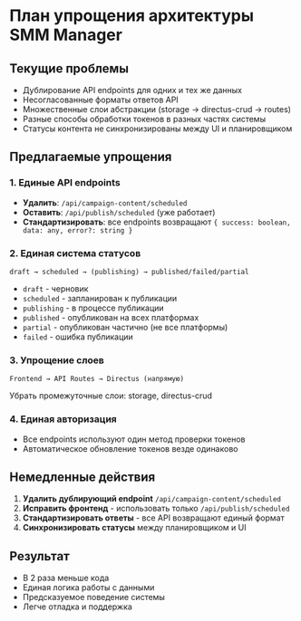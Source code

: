 # План упрощения архитектуры SMM Manager

## Текущие проблемы
- Дублирование API endpoints для одних и тех же данных
- Несогласованные форматы ответов API
- Множественные слои абстракции (storage → directus-crud → routes)
- Разные способы обработки токенов в разных частях системы
- Статусы контента не синхронизированы между UI и планировщиком

## Предлагаемые упрощения

### 1. Единые API endpoints
- **Удалить**: `/api/campaign-content/scheduled` 
- **Оставить**: `/api/publish/scheduled` (уже работает)
- **Стандартизировать**: все endpoints возвращают `{ success: boolean, data: any, error?: string }`

### 2. Единая система статусов
```
draft → scheduled → (publishing) → published/failed/partial
```
- `draft` - черновик
- `scheduled` - запланирован к публикации
- `publishing` - в процессе публикации  
- `published` - опубликован на всех платформах
- `partial` - опубликован частично (не все платформы)
- `failed` - ошибка публикации

### 3. Упрощение слоев
```
Frontend → API Routes → Directus (напрямую)
```
Убрать промежуточные слои: storage, directus-crud

### 4. Единая авторизация
- Все endpoints используют один метод проверки токенов
- Автоматическое обновление токенов везде одинаково

## Немедленные действия

1. **Удалить дублирующий endpoint** `/api/campaign-content/scheduled`
2. **Исправить фронтенд** - использовать только `/api/publish/scheduled`  
3. **Стандартизировать ответы** - все API возвращают единый формат
4. **Синхронизировать статусы** между планировщиком и UI

## Результат
- В 2 раза меньше кода
- Единая логика работы с данными
- Предсказуемое поведение системы
- Легче отладка и поддержка